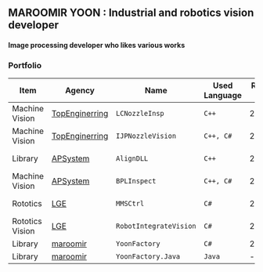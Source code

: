 ## MAROOMIR YOON : Industrial and robotics vision developer

#### Image processing developer who likes various works

### Portfolio

Item               | Agency                | Name                  | Used Language         | Release Date             | Status
-----------------------|-----------------------|-----------------------|-----------------------|-----------------------|-----------------------|
Machine Vision  | [TopEnginerring](http://topengnet.co.kr) | `LCNozzleInsp` | `C++` | 2015/6 | Top Secrete |
Machine Vision  | [TopEnginerring](http://topengnet.co.kr) | `IJPNozzleVision` | `C++, C#` | 2016/9 | Top Secrete |
Library         | [APSystem](http://www.apsystems.co.kr)   | `AlignDLL` | `C++`| 2017/11 | Top Secrete |
Machine Vision  | [APSystem](http://www.apsystems.co.kr)   | `BPLInspect` | `C++, C#`| 2018/6 | Top Secrete |
Rototics        | [LGE](https://www.lge.co.kr/)            | `MMSCtrl` | `C#`| 2020/9 | Top Secrete |
Rototics Vision | [LGE](https://www.lge.co.kr/)            | `RobotIntegrateVision` | `C#`| 2020/12 | Top Secrete |
Library         | [maroomir](https://github.com/maroomir/) | `YoonFactory` | `C#`| 2021/3 | [Public](https://github.com/maroomir/YoonFactory) |
Library         | [maroomir](https://github.com/maroomir/) | `YoonFactory.Java` | `Java`| - | Private |
